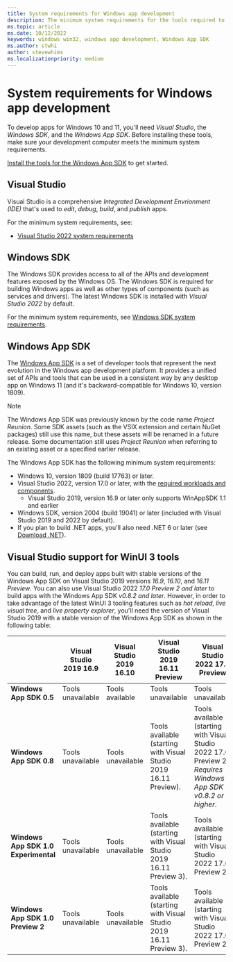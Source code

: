 ```yaml
---
title: System requirements for Windows app development
description: The minimum system requirements for the tools required to develop Windows apps.
ms.topic: article
ms.date: 10/12/2022
keywords: windows win32, windows app development, Windows App SDK
ms.author: stwhi
author: stevewhims
ms.localizationpriority: medium
---
```


# System requirements for Windows app development

To develop apps for Windows 10 and 11, you'll need *Visual Studio*, the *Windows SDK*, and the *Windows App SDK*. Before installing these tools, make sure your development computer meets the minimum system requirements.

[Install the tools for the Windows App SDK](/windows/apps/windows-app-sdk/set-up-your-development-environment) to get started.

## Visual Studio

Visual Studio is a comprehensive *Integrated Development Envrionment (IDE)* that's used to *edit*, *debug*, *build*, and *publish* apps.

For the minimum system requirements, see:

- [Visual Studio 2022 system requirements](/visualstudio/releases/2022/system-requirements#visual-studio-2022-system-requirements)

## Windows SDK

The Windows SDK provides access to all of the APIs and development features exposed by the Windows OS. The Windows SDK is required for building Windows apps as well as other types of components (such as services and drivers). The latest Windows SDK is installed with *Visual Studio 2022* by default.

For the minimum system requirements, see [Windows SDK system requirements](/windows/downloads/windows-sdk/#sysreq).

## Windows App SDK

The [Windows App SDK](/windows/apps/windows-app-sdk/) is a set of developer tools that represent the next evolution in the Windows app development platform. It provides a unified set of APIs and tools that can be used in a consistent way by any desktop app on Windows 11 (and it's backward-compatible for Windows 10, version 1809).

> [!NOTE]
> The Windows App SDK was previously known by the code name *Project Reunion*. Some SDK assets (such as the VSIX extension and certain NuGet packages) still use this name, but these assets will be renamed in a future release. Some documentation still uses *Project Reunion* when referring to an existing asset or a specified earlier release.

The Windows App SDK has the following minimum system requirements:

- Windows 10, version 1809 (build 17763) or later.
- Visual Studio 2022, version 17.0 or later, with the [required workloads and components](/windows/apps/windows-app-sdk/set-up-your-development-environment#required-workloads-and-components).
  - Visual Studio 2019, version 16.9 or later only supports WinAppSDK 1.1 and earlier
- Windows SDK, version 2004 (build 19041) or later (included with Visual Studio 2019 and 2022 by default).
- If you plan to build .NET apps, you'll also need .NET 6 or later (see [Download .NET](https://dotnet.microsoft.com/en-us/download)).

## Visual Studio support for WinUI 3 tools

You can build, run, and deploy apps built with stable versions of the Windows App SDK on Visual Studio 2019 versions *16.9*, *16.10*, and *16.11 Preview*. You can also use Visual Studio 2022 *17.0 Preview 2 and later* to build apps with the Windows App SDK *v0.8.2 and later*. However, in order to take advantage of the latest WinUI 3 tooling features such as *hot reload*, *live visual tree*, and *live property explorer*, you'll need the version of Visual Studio 2019 with a stable version of the Windows App SDK as shown in the following table:

| | Visual Studio 2019 16.9 | Visual Studio 2019 16.10 | Visual Studio 2019 16.11 Preview | Visual Studio 2022 17.0 Preview |
|-|-|-|-|-|
| **Windows App SDK 0.5** | Tools unavailable | Tools available | Tools unavailable | Tools unavailable |
| **Windows App SDK 0.8** | Tools unavailable | Tools unavailable | Tools available (starting with Visual Studio 2019 16.11 Preview). | Tools available (starting with Visual Studio 2022 17.0 Preview 2). *Requires Windows App SDK v0.8.2 or higher*. |
| **Windows App SDK 1.0 Experimental** | Tools unavailable | Tools unavailable | Tools available (starting with Visual Studio 2019 16.11 Preview 3). | Tools available (starting with Visual Studio 2022 17.0 Preview 2). |
| **Windows App SDK 1.0 Preview 2** | Tools unavailable | Tools unavailable | Tools available (starting with Visual Studio 2019 16.11 Preview 3). | Tools available (starting with Visual Studio 2022 17.0 Preview 2). |

